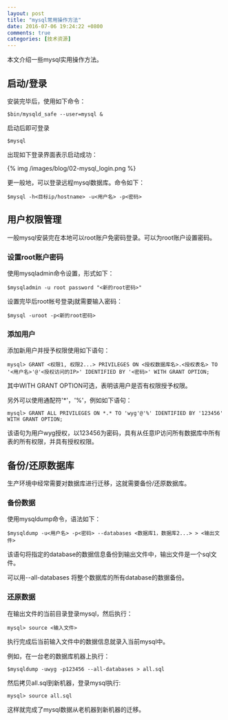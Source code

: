 ```yaml
---
layout: post
title: "mysql常用操作方法"
date: 2016-07-06 19:24:22 +0800
comments: true
categories: [技术资源] 
---
```

本文介绍一些mysql实用操作方法。
<!--more-->

## 启动/登录

安装完毕后，使用如下命令： 

```
$bin/mysqld_safe --user=mysql &
```

启动后即可登录

```
$mysql
```

出现如下登录界面表示启动成功：

{% img /images/blog/02-mysql_login.png %}

更一般地，可以登录远程mysql数据库。命令如下：

```
$mysql -h<目标ip/hostname> -u<用户名> -p<密码>
```

## 用户权限管理

一般mysql安装完在本地可以root账户免密码登录。可以为root账户设置密码。

### 设置root账户密码

使用mysqladmin命令设置，形式如下：

```
$mysqladmin -u root password "<新的root密码>"
```

设置完毕后root帐号登录j就需要输入密码：

```
$mysql -uroot -p<新的root密码>
```

### 添加用户

添加新用户并授予权限使用如下语句：

```
mysql> GRANT <权限1, 权限2...> PRIVILEGES ON <授权数据库名>.<授权表名> TO '<用户名>'@'<授权访问的IP>' IDENTIFIED BY '<密码>' WITH GRANT OPTION;
```

其中WITH GRANT OPTION可选，表明该用户是否有权限授予权限。

另外可以使用通配符'*'，'%'，例如如下语句：

```
mysql> GRANT ALL PRIVILEGES ON *.* TO 'wyg'@'%' IDENTIFIED BY '123456' WITH GRANT OPTION;
```

该语句为用户wyg授权，以123456为密码，具有从任意IP访问所有数据库中所有表的所有权限，并具有授权权限。

## 备份/还原数据库

生产环境中经常需要对数据库进行迁移，这就需要备份/还原数据库。

### 备份数据

使用mysqldump命令，语法如下：

```
$mysqldump -u<用户名> -p<密码> --databases <数据库1，数据库2...> > <输出文件>
```

该语句将指定的database的数据信息备份到输出文件中，输出文件是一个sql文件。

可以用--all-databases 将整个数据库的所有database的数据备份。

### 还原数据

在输出文件的当前目录登录mysql，然后执行：

```
mysql> source <输入文件>
```

执行完成后当前输入文件中的数据信息就录入当前mysql中。

例如，在一台老的数据库机器上执行：

```
$mysqldump -uwyg -p123456 --all-databases > all.sql
```

然后拷贝all.sql到新机器，登录mysql执行:

```
mysql> source all.sql
```

这样就完成了mysql数据从老机器到新机器的迁移。


